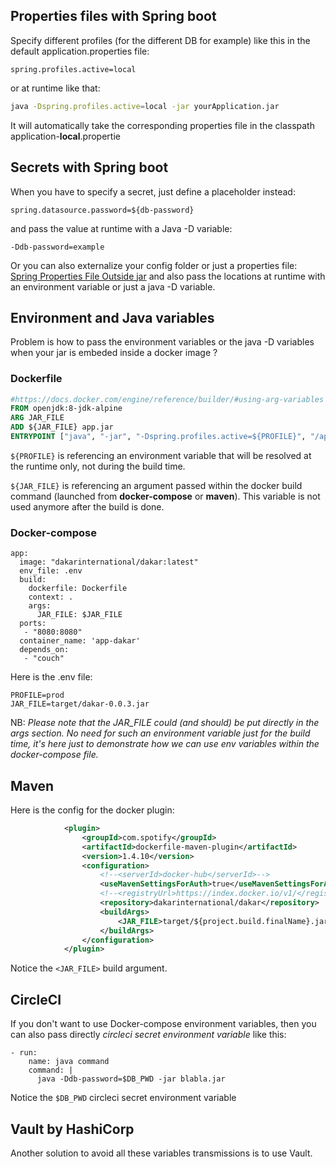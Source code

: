 

## Properties files with Spring boot

Specify different profiles (for the different DB for example) like this in the default application.properties file: 
```
spring.profiles.active=local
```
or at runtime like that: 
```bash
java -Dspring.profiles.active=local -jar yourApplication.jar 
```

It will automatically take the corresponding properties file in the classpath application-**local**.propertie

## Secrets with Spring boot

When you have to specify a secret, just define a placeholder instead: 
```
spring.datasource.password=${db-password}
```
and pass the value at runtime with a Java -D variable:
```
-Ddb-password=example
```
Or you can also externalize your config folder or just a properties file:
[Spring Properties File Outside jar](https://www.baeldung.com/spring-properties-file-outside-jar)
and also pass the locations at runtime with an environment variable or just a java -D variable.


## Environment and Java variables

Problem is how to pass the environment variables or the java -D variables when your jar is embeded inside a docker image ? 

### Dockerfile

```dockerfile
#https://docs.docker.com/engine/reference/builder/#using-arg-variables  
FROM openjdk:8-jdk-alpine  
ARG JAR_FILE  
ADD ${JAR_FILE} app.jar  
ENTRYPOINT ["java", "-jar", "-Dspring.profiles.active=${PROFILE}", "/app.jar"]
```

`${PROFILE}` is referencing an environment variable that will be resolved at the runtime only, not during the build time.

`${JAR_FILE}` is referencing an argument passed within the docker build command (launched from **docker-compose** or **maven**). This variable is not used anymore after the build is done.


### Docker-compose

```docker-compose
app:  
  image: "dakarinternational/dakar:latest"  
  env_file: .env  
  build:  
    dockerfile: Dockerfile  
    context: .  
    args:  
      JAR_FILE: $JAR_FILE  
  ports:  
   - "8080:8080"  
  container_name: 'app-dakar'  
  depends_on:  
   - "couch"
```

Here is the .env file: 

```docker
PROFILE=prod  
JAR_FILE=target/dakar-0.0.3.jar
```

NB: *Please note that the JAR_FILE could (and should) be put directly in the args section. 
No need for such an environment variable just for the build time, it's here just to demonstrate how we can use env variables within the docker-compose file.*
 

## Maven

Here is the config for the docker plugin: 

```xml
            <plugin>
                <groupId>com.spotify</groupId>
                <artifactId>dockerfile-maven-plugin</artifactId>
                <version>1.4.10</version>
                <configuration>
                    <!--<serverId>docker-hub</serverId>-->
                    <useMavenSettingsForAuth>true</useMavenSettingsForAuth>
                    <!--<registryUrl>https://index.docker.io/v1/</registryUrl>-->
                    <repository>dakarinternational/dakar</repository>
                    <buildArgs>
                        <JAR_FILE>target/${project.build.finalName}.jar</JAR_FILE>
                    </buildArgs>
                </configuration>
            </plugin>

```

Notice the `<JAR_FILE>` build argument.  

## CircleCI

If you don't want to use Docker-compose environment variables, then you can also pass directly *circleci secret environment variable* like this: 
```
- run:  
    name: java command   
    command: |  
      java -Ddb-password=$DB_PWD -jar blabla.jar 
```
Notice the `$DB_PWD` circleci secret environment variable



## Vault by HashiCorp

Another solution to avoid all these variables transmissions is to use Vault.


<!--stackedit_data:
eyJoaXN0b3J5IjpbLTc2MTIzMzA5OF19
-->
